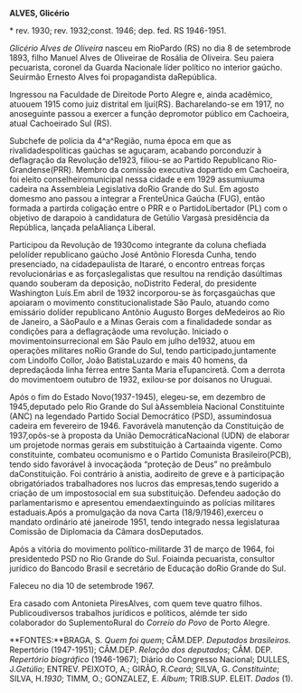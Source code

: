**ALVES, Glicério**

\* rev. 1930; rev. 1932;const. 1946; dep. fed. RS 1946-1951.

*Glicério Alves de Oliveira* nasceu em RioPardo (RS) no dia 8 de
setembrode 1893, filho Manuel Alves de Oliveirae de Rosália de Oliveira.
Seu paiera pecuarista, coronel da Guarda Nacionale líder político no
interior gaúcho. Seuirmão Ernesto Alves foi propagandista daRepública.

Ingressou na Faculdade de Direitode Porto Alegre e, ainda acadêmico,
atuouem 1915 como juiz distrital em Ijuí(RS). Bacharelando-se em 1917,
no anoseguinte passou a exercer a função depromotor público em
Cachoeira, atual Cachoeirado Sul (RS).

Subchefe de polícia da 4^a^Região, numa época em que as
rivalidadespolíticas gaúchas se aguçaram, acabando porconduzir à
deflagração da Revolução de1923, filiou-se ao Partido Republicano
Rio-Grandense(PRR). Membro da comissão executiva dopartido em Cachoeira,
foi eleito conselheiromunicipal nessa cidade e em 1929 assumiuuma
cadeira na Assembleia Legislativa doRio Grande do Sul. Em agosto domesmo
ano passou a integrar a FrenteÚnica Gaúcha (FUG), então formada a
partirda coligação entre o PRR e o PartidoLibertador (PL) com o objetivo
de darapoio à candidatura de Getúlio Vargasà presidência da República,
lançada pelaAliança Liberal.

Participou da Revolução de 1930como integrante da coluna chefiada
pelolíder republicano gaúcho José Antônio Floresda Cunha, tendo
presenciado, na cidadepaulista de Itararé, o encontro entreas forças
revolucionárias e as forçaslegalistas que resultou na rendição
dasúltimas quando souberam da deposição, noDistrito Federal, do
presidente Washington Luís.Em abril de 1932 incorporou-se às
forçasgaúchas que apoiaram o movimento constitucionalistade São Paulo,
atuando como emissário dolíder republicano Antônio Augusto Borges
deMedeiros ao Rio de Janeiro, a SãoPaulo e a Minas Gerais com a
finalidadede sondar as condições para a deflagraçãode uma revolução.
Iniciado o movimentoinsurrecional em São Paulo em julho de1932, atuou em
operações militares noRio Grande do Sul, tendo participado,juntamente
com Lindolfo Collor, João BatistaLuzardo e mais 40 homens, da
depredaçãoda linha férrea entre Santa Maria eTupanciretã. Com a derrota
do movimentoem outubro de 1932, exilou-se por doisanos no Uruguai.

Após o fim do Estado Novo(1937-1945), elegeu-se, em dezembro de
1945,deputado pelo Rio Grande do Sul àAssembleia Nacional Constituinte
(ANC) na legendado Partido Social Democrático (PSD), assumindosua
cadeira em fevereiro de 1946. Favorávelà manutenção da Constituição de
1937,opôs-se à proposta da União DemocráticaNacional (UDN) de elaborar
um projetode normas gerais em substituição à Cartaainda vigente. Como
constituinte, combateu ocomunismo e o Partido Comunista Brasileiro(PCB),
tendo sido favorável à invocaçãoda “proteção de Deus” no preâmbulo
daConstituição. Foi contrário à anistia, aodireito de greve e à
participação obrigatóriados trabalhadores nos lucros das empresas,tendo
sugerido a criação de um impostosocial em sua substituição. Defendeu
aadoção do parlamentarismo e apresentou emendaextinguindo as polícias
militares estaduais.Após a promulgação da nova Carta (18/9/1946),exerceu
o mandato ordinário até janeirode 1951, tendo integrado nessa
legislaturaa Comissão de Diplomacia da Câmara dosDeputados.

Após a vitória do movimento político-militarde 31 de março de 1964, foi
presidentedo PSD no Rio Grande do Sul. Foiainda pecuarista, consultor
jurídico do Bancodo Brasil e secretário de Educação doRio Grande do Sul.

Faleceu no dia 10 de setembrode 1967.

Era casado com Antonieta PiresAlves, com quem teve quatro filhos.
Publicoudiversos trabalhos jurídicos e políticos, alémde ter sido
colaborador do SuplementoRural do *Correio do Povo* de Porto Alegre.

**FONTES:**BRAGA, S. *Quem foi quem*; CÂM.DEP. *Deputados brasileiros.*
Repertório (1947-1951); CÂM.DEP. *Relação dos deputados*; CÂM. DEP.
*Repertório biográfico* (1946-1967); Diário do Congresso Nacional;
DULLES, J.*Getúlio*; ENTREV. PEIXOTO, A.; GIRÃO, R.*Ceará*; SILVA, G.
*Constituinte*; SILVA, H.*1930*; TIMM, O.; GONZALEZ, E. *Álbum*;
TRIB.SUP. ELEIT. *Dados* (1).
